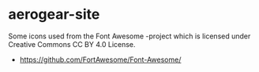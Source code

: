 # aerogear-site

Some icons used from the Font Awesome -project which is licensed under
Creative Commons CC BY 4.0 License.

  * https://github.com/FortAwesome/Font-Awesome/



